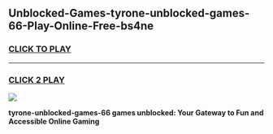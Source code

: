 
## Unblocked-Games-tyrone-unblocked-games-66-Play-Online-Free-bs4ne
<h3>
<a href="https://premium76.site?title=tyrone-unblocked-games-66&ref=26A">CLICK TO PLAY</a></h3>
<hr>

<h3>
<a href="https://premium76.site?title=tyrone-unblocked-games-66&ref=26A">CLICK 2 PLAY</a>
  
</h3>

<a href="https://premium76.site?title=tyrone-unblocked-games-66&ref=26A"><img src="https://clearcache.store/games.png"></a>


**tyrone-unblocked-games-66 games unblocked: Your Gateway to Fun and Accessible Online Gaming**
